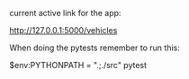 
current active link for the app:

http://127.0.0.1:5000/vehicles



When doing the pytests remember to run this:

$env:PYTHONPATH = ".;./src"
pytest
